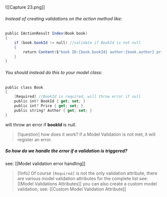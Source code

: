 ![[Capture 23.png]]
###### Instead of creating validations on the action method like:
```c#
public IActionResult Index(Book book)
{
	if (book.bookId != null) //validate if BookId is not null
	{
		return Content($"book ID:{book.bookId} author:{book.author} price:{book.price}", "text/plain");
	}
}
```
###### You should instead do this to your model class:
```c#
public class Book
{
	[Required] //BookId is required, will throw error if null
	public int? BookId { get; set; }
	public int? Price { get; set; }
	public string? Author { get; set; }
}
```
will throw an error if **bookId** is null.
>[!question] how does it work?
 if a Model Validation is not met, it will register an error.
##### So how do we handle the error if a validation is triggered?
see: [[Model validation error handling]]

>[!info] 
Of course `[Required]` is not the only validation attribute, there are various model validation attributes for the complete list see: [[Model Validations Attributes]]
you can also create a custom model validation, see: [[Custom Model Validation Attribute]]